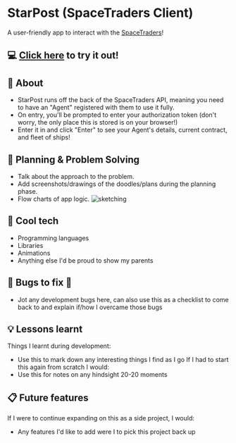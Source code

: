 # StarPost (SpaceTraders Client)
A user-friendly app to interact with the [SpaceTraders](https://spacetraders.io/)!
## :computer: [Click here](http://space-trade-starpost.surge.sh) to try it out!
## :page_facing_up: About
- StarPost runs off the back of the SpaceTraders API, meaning you need to have an "Agent" registered with them to use it fully.
- On entry, you'll be prompted to enter your authorization token (don't worry, the only place this is stored is on your browser!)
- Enter it in and click "Enter" to see your Agent's details, current contract, and fleet of ships!
## :pencil: Planning & Problem Solving
- Talk about the approach to the problem.
- Add screenshots/drawings of the doodles/plans during the planning phase.
- Flow charts of app logic.
![sketching](https://images.unsplash.com/photo-1581291518633-83b4ebd1d83e?ixlib=rb-1.2.1&ixid=MnwxMjA3fDB8MHxwaG90by1wYWdlfHx8fGVufDB8fHx8&auto=format&fit=crop&w=1170&q=80)
## :floppy_disk: Cool tech
- Programming languages
- Libraries
- Animations
- Anything else I'd be proud to show my parents
## :wrench: Bugs to fix :space_invader:
- Jot any development bugs here, can also use this as a checklist to come back to and explain if/how I overcame those bugs
## :bulb: Lessons learnt
Things I learnt during development:
- Use this to mark down any interesting things I find as I go
If I had to start this again from scratch I would:
- Use this for notes on any hindsight 20-20 moments
## :clipboard: Future features
If I were to continue expanding on this as a side project, I would:
- Any features I'd like to add were I to pick this project back up
